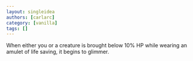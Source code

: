 ```yaml
---
layout: singleidea
authors: [carlarc]
category: [vanilla]
tags: []
---
```

When either you or a creature is brought below 10% HP while wearing an amulet of life saving, it begins to glimmer.
